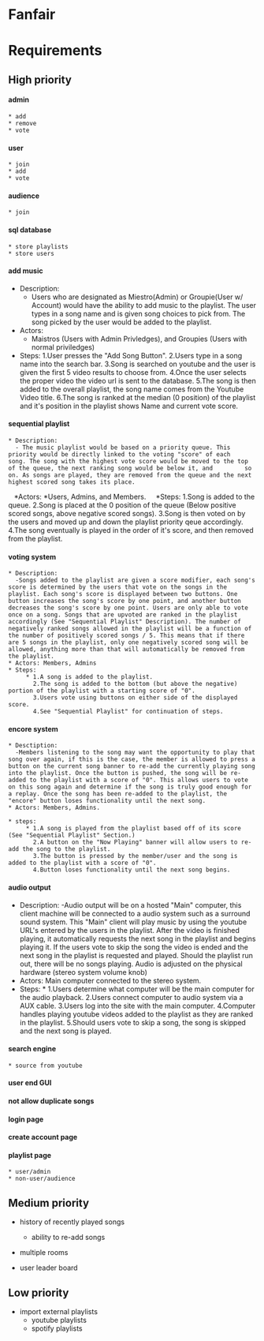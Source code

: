 # Fanfair

# Requirements
## High priority
#### admin
    * add
    * remove
    * vote

#### user
    * join
    * add
    * vote

#### audience
    * join

#### sql database
    * store playlists
    * store users

#### add music
   * Description:
      - Users who are designated as Miestro(Admin) or Groupie(User w/ Account) would have the ability to add music to the playlist.
        The user types in a song name and is given song choices to pick from. 
        The song picked by the user would be added to the playlist.
   * Actors:
      - Maistros (Users with Admin Privledges), and Groupies (Users with normal priviledges)
   * Steps:
      1.User presses the "Add Song Button".
      2.Users type in a song name into the search bar.
      3.Song is searched on youtube and the user is given the first 5 video results to choose from.
      4.Once the user selects the proper video the video url is sent to the database. 
      5.The song is then added to the overall playlist, the song name comes from the Youtube Video title.
      6.The song is ranked at the median (0 position) of the playlist and it's position in the playlist shows Name and current vote             score.

#### sequential playlist
    * Description:
      - The music playlist would be based on a priority queue. This priority would be directly linked to the voting "score" of each             song. The song with the highest vote score would be moved to the top of the queue, the next ranking song would be below it, and         so on. As songs are played, they are removed from the queue and the next highest scored song takes its place.
    
    *Actors:
        *Users, Admins, and Members.
    
    *Steps:
        1.Song is added to the queue. 
        2.Song is placed at the 0 position of the queue (Below positive scored songs, above negative scored songs). 
        3.Song is then voted on by the users and moved up and down the playlist priority qeue accordingly. 
        4.The song eventually is played in the order of it's score, and then removed from the playlist.
    
#### voting system
    * Description:
      -Songs added to the playlist are given a score modifier, each song's score is determined by the users that vote on the songs in the playlist. Each song's score is displayed between two buttons. One button increases the song's score by one point, and another button decreases the song's score by one point. Users are only able to vote once on a song. Songs that are upvoted are ranked in the playlist accordingly (See "Sequential Playlist" Description). The number of negatively ranked songs allowed in the playlist will be a function of the number of positively scored songs / 5. This means that if there are 5 songs in the playlist, only one negatively scored song will be allowed, anything more than that will automatically be removed from the playlist.
    * Actors: Members, Admins
    * Steps:
         * 1.A song is added to the playlist.
           2.The song is added to the bottom (but above the negative) portion of the playlist with a starting score of "0".
           3.Users vote using buttons on either side of the displayed score.
           4.See "Sequential Playlist" for continuation of steps.
           
#### encore system
    * Desctiption:
      -Members listening to the song may want the opportunity to play that song over again, if this is the case, the member is allowed to press a button on the current song banner to re-add the currently playing song into the playlist. Once the button is pushed, the song will be re-added to the playlist with a score of "0". This allows users to vote on this song again and determine if the song is truly good enough for a replay. Once the song has been re-added to the playlist, the "encore" button loses functionality until the next song.
    * Actors: Members, Admins.
    
    * steps: 
         * 1.A song is played from the playlist based off of its score (See "Sequential Playlist" Section.)
           2.A button on the "Now Playing" banner will allow users to re-add the song to the playlist.
           3.The button is pressed by the member/user and the song is added to the playlist with a score of "0".
           4.Button loses functionality until the next song begins.

#### audio output
   * Description:
      -Audio output will be on a hosted "Main" computer, this client machine will be connected to a audio system such as a surround sound system. This "Main" client will play music by using the youtube URL's entered by the users in the playlist. After the video is finished playing, it automatically requests the next song in the playlist and begins playing it. If the users vote to skip the song the video is ended and the next song in the playlist is requested and played. Should the playlist run out, there will be no songs playing. Audio is adjusted on the physical hardware (stereo system volume knob)
   * Actors: Main computer connected to the stereo system.
   * Steps: 
         * 1.Users determine what computer will be the main computer for the audio playback.
           2.Users connect computer to audio system via a AUX cable.
           3.Users log into the site with the main computer.
           4.Computer handles playing youtube videos added to the playlist as they are ranked in the playlist.
           5.Should users vote to skip a song, the song is skipped and the next song is played.
#### search engine
    * source from youtube
#### user end GUI

#### not allow duplicate songs

#### login page

#### create account page

#### playlist page
    * user/admin
    * non-user/audience

## Medium priority
- history of recently played songs
    * ability to re-add songs
- multiple rooms

- user leader board

## Low priority
- import external playlists
    * youtube playlists
    * spotify playlists
